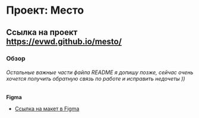 # Проект: Место
## Ссылка на проект https://evwd.github.io/mesto/
### Обзор
###### Остальные важные части файла README я допишу позже, сейчас очень хочется получить обратную связь по работе и исправить недочеты )) 

**Figma**

* [Ссылка на макет в Figma](https://www.figma.com/file/2cn9N9jSkmxD84oJik7xL7/JavaScript.-Sprint-4?node-id=0%3A1)


